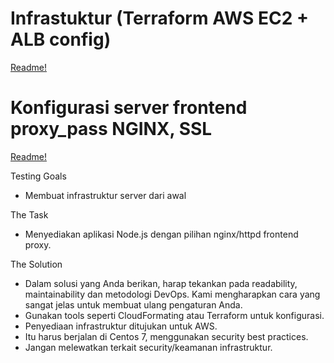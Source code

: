 # Infrastuktur (Terraform AWS EC2 + ALB config)
[Readme!](https://github.com/aureezzhenx/devops3/blob/main/infrastruktur/readme.md)

# Konfigurasi server frontend proxy_pass NGINX, SSL
[Readme!](https://github.com/aureezzhenx/devops3/blob/main/konfigurasi/readme.md)

Testing Goals

- Membuat infrastruktur server dari awal

The Task

- Menyediakan aplikasi Node.js dengan pilihan nginx/httpd frontend proxy. 

The Solution

- Dalam solusi yang Anda berikan, harap tekankan pada readability, maintainability dan metodologi DevOps. Kami mengharapkan cara yang sangat jelas untuk membuat ulang pengaturan Anda.
- Gunakan tools seperti CloudFormating atau Terraform untuk konfigurasi.
- Penyediaan infrastruktur ditujukan untuk AWS.
- Itu harus berjalan di Centos 7, menggunakan security best practices.
- Jangan melewatkan terkait security/keamanan infrastruktur.
